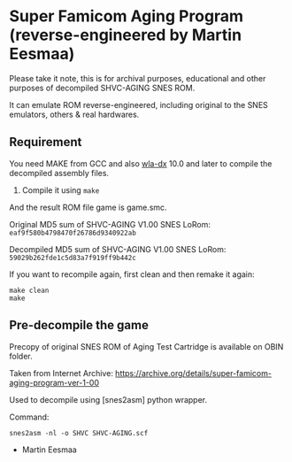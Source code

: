 # Super Famicom Aging Program (reverse-engineered by Martin Eesmaa)

Please take it note, this is for archival purposes, educational and other purposes of decompiled SHVC-AGING SNES ROM.

It can emulate ROM reverse-engineered, including original to the SNES emulators, others & real hardwares.

## Requirement

You need MAKE from GCC and also [wla-dx](https://github.com/vhelin/wla-dx) 10.0 and later to compile the decompiled assembly files.

1. Compile it using `make`

And the result ROM file game is game.smc.

Original MD5 sum of SHVC-AGING V1.00 SNES LoRom: `eaf9f580b4798470f26786d9340922ab`

Decompiled MD5 sum of SHVC-AGING V1.00 SNES LoRom: `59029b262fde1c5d83a7f919ff9b442c`

If you want to recompile again, first clean and then remake it again:

```
make clean
make
```

## Pre-decompile the game

Precopy of original SNES ROM of Aging Test Cartridge is available on OBIN folder.

Taken from Internet Archive: https://archive.org/details/super-famicom-aging-program-ver-1-00

Used to decompile using [snes2asm] python wrapper.

Command:

```
snes2asm -nl -o SHVC SHVC-AGING.scf
```

- Martin Eesmaa
